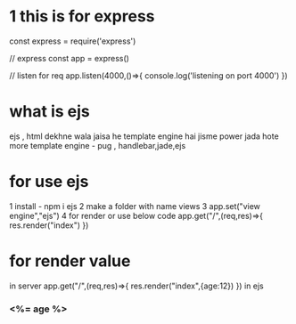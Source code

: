 # 1 this is for express
const express = require('express')

// express
const app = express()

// listen for req
app.listen(4000,()=>{
    console.log('listening on port 4000')
})

# what is ejs
ejs , html dekhne wala jaisa he template engine hai jisme power jada hote 
more template engine - pug , handlebar,jade,ejs

# for use ejs
1 install - npm i ejs
2 make a folder with name views
3 app.set("view engine","ejs")
4 for render or use below code
  app.get("/",(req,res)=>{
  res.render("index")
})

# for render value
in server
         app.get("/",(req,res)=>{
           res.render("index",{age:12})
         })
in ejs
      <h3><%= age %></h3>

